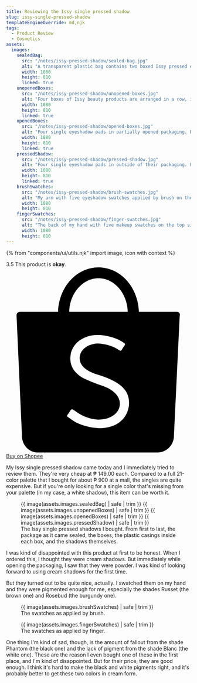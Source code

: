 ```yaml
---
title: Reviewing the Issy single pressed shadow
slug: issy-single-pressed-shadow
templateEngineOverride: md,njk
tags:
  - Product Review
  - Cosmetics
assets:
  images:
    sealedBag:
      src: "/notes/issy-pressed-shadow/sealed-bag.jpg"
      alt: "A transparent plastic bag contains two boxed Issy pressed eye shadow singles, one in a darker shade and one in a lighter shade, on a light-colored surface."
      width: 1080
      height: 810
      linked: true
    unopenedBoxes:
      src: "/notes/issy-pressed-shadow/unopened-boxes.jpg"
      alt: "Four boxes of Issy beauty products are arranged in a row, including three pressed shadow singles in packages with visible colors and one silver-packaged item labeled \"Slo Lopez\". The boxes have clear cutouts in them to show the color of the pressed shadow packaged inside."
      width: 1080
      height: 810
      linked: true
    openedBoxes:
      src: "/notes/issy-pressed-shadow/opened-boxes.jpg"
      alt: "Four single eyeshadow pads in partially opened packaging. Each pad is displayed in a clear plastic container, and the colors appear to be red, dark red, black, and white. Above the pads, there are four white boxes labeled \"issy\" with the words \"Pressed Shadow Single.\" One box is silver with \"SLO Lopez\" branding, also labeled as a pressed shadow. The products are arranged on a plain white surface."
      width: 1080
      height: 810
      linked: true
    pressedShadow:
      src: "/notes/issy-pressed-shadow/pressed-shadow.jpg"
      alt: "Four single eyeshadow pads in outside of their packaging. From top to bottom, the colors are white, dark gray, brown, and burgundy."
      width: 1080
      height: 810
      linked: true
    brushSwatches:
      src: "/notes/issy-pressed-shadow/brush-swatches.jpg"
      alt: "My arm with five eyeshadow swatches applied by brush on the forearm. The colors from top to bottom are: white, dark red, a muted red-brown, and a dark brown/black. The blending technique showcases the transitions between colors, revealing their blendability and pigmentation. The arm is positioned at an angle, and soft lighting highlights the texture and depth of the shades against the skin."
      width: 1080
      height: 810
    fingerSwatches:
      src: "/notes/issy-pressed-shadow/finger-swatches.jpg"
      alt: "The back of my hand with five makeup swatches on the top side of the skin. The swatches are applied by finger in vertical lines from left to right and feature the following colors: white (which isn't as pigmented), black (with noticeable intense fallout), deep brown, red, and light pink. The skin tone is medium, and the colors contrast against the natural skin."
      width: 1080
      height: 810
---
```

{% from "components/ui/utils.njk" import image, icon with context %}

<div>

<div class="rating">
  <div class="rating__inner">
    <span class="rating__value" style="--rating: 70%">3.5</span>
    <span class="rating__description">This product is <b class="rating__sentiment">okay</b>.</span>
  </div>
  <a href="https://ph.shp.ee/zX85QsA" 
   target="_blank" rel="noopener" class="rating__product-link button">
    <svg enable-background="new 0 0 48 48" viewBox="0 0 48 48" x="0" y="0" class="shopee-svg-icon icon-shopee-logo--official-shop"><path d="M44.4,11.5C44.4,11.5,44.4,11.5,44.4,11.5l-9.9,0C34.3,5.1,29.7,0,24,0S13.7,5.1,13.5,11.5H3.6v0c-0.5,0-0.9,0.4-0.9,0.9c0,0,0,0,0,0.1h0l1.4,30.9c0,0.1,0,0.2,0,0.3c0,0,0,0,0,0.1l0,0.1l0,0c0.2,2.2,1.8,3.9,3.9,4l0,0h31.4c0,0,0,0,0,0c0,0,0,0,0,0h0.1l0,0c2.2-0.1,3.9-1.8,4.1-4l0,0l0,0c0,0,0,0,0-0.1c0-0.1,0-0.1,0-0.2l1.5-31h0c0,0,0,0,0,0C45.3,11.9,44.9,11.5,44.4,11.5z M24,2.8c4.1,0,7.5,3.9,7.6,8.7H16.4C16.5,6.7,19.9,2.8,24,2.8z M31.9,35.8c-0.3,2.3-1.7,4.2-3.9,5.1c-1.2,0.5-2.8,0.8-4.1,0.7c-2-0.1-3.9-0.6-5.6-1.4c-0.6-0.3-1.6-1-2.3-1.5c-0.2-0.1-0.2-0.3-0.1-0.5c0.2-0.2,0.8-1.2,0.9-1.3c0.1-0.2,0.4-0.2,0.6-0.1c0,0,0.2,0.2,0.3,0.2c1.7,1.3,3.8,2.3,6.2,2.4c3,0,5.2-1.4,5.6-3.5c0.4-2.3-1.4-4.3-4.9-5.4c-1.1-0.3-3.9-1.5-4.5-1.8c-2.5-1.4-3.6-3.3-3.4-5.6c0.2-3.2,3.2-5.6,7-5.6c1.8,0,3.5,0.4,5,1c0.6,0.2,1.6,0.8,2,1.1c0.3,0.2,0.2,0.4,0.1,0.6c-0.2,0.2-0.6,0.9-0.8,1.2c-0.1,0.2-0.3,0.2-0.5,0.1c-1.9-1.3-3.9-1.7-5.7-1.8c-2.6,0.1-4.6,1.6-4.7,3.7c0,1.9,1.4,3.3,4.5,4.3C29.9,29.6,32.3,32,31.9,35.8z"></path></svg>
    <span class="label">Buy on Shopee</span>
  </a>
</div>

My Issy single pressed shadow came today and I immediately tried to review them. They're very cheap at ₱ 149.00 each. Compared to a full 21-color palette that I bought for about ₱ 900 at a mall, the singles are quite expensive. But if you're only looking for a single color that's missing from your palette (in my case, a white shadow), this item can be worth it.

<figure class="image">
<div class="image-scroller image-scroller--grid image-scroller--gallery">
  {{ image(assets.images.sealedBag) | safe | trim }}
  {{ image(assets.images.unopenedBoxes) | safe | trim }}
  {{ image(assets.images.openedBoxes) | safe | trim }}
  {{ image(assets.images.pressedShadow) | safe | trim }}
</div>
<figcaption>The Issy single pressed shadows I bought. From first to last, the package as it came sealed, the boxes, the plastic casings inside each box, and the shadows themselves.</figcaption>
</figure>
</div>

I was kind of disappointed with this product at first to be honest. When I ordered this, I thought they were cream shadows. But immediately while opening the packaging, I saw that they were powder. I was kind of looking forward to using cream shadows for the first time.

But they turned out to be quite nice, actually. I swatched them on my hand and they were pigmented enough for me, especially the shades Russet (the brown one) and Rosebud (the burgundy one). 

<figure class="image">
<div class="image-scroller image-scroller--grid image-scroller--gallery">
  {{ image(assets.images.brushSwatches) | safe | trim }}
</div>
<figcaption>The swatches as applied by brush.</figcaption>
</figure>

<figure class="image">
<div class="image-scroller image-scroller--grid image-scroller--gallery">
  {{ image(assets.images.fingerSwatches) | safe | trim }}
</div>
<figcaption>The swatches as applied by finger.</figcaption>
</figure>

One thing I'm kind of sad, though, is the amount of fallout from the shade Phantom (the black one) and the lack of pigment from the shade Blanc (the white one). These are the reason I even bought one of these in the first place, and I'm kind of disappointed. But for their price, they are good enough. I think it's hard to make the black and white pigments right, and it's probably better to get these two colors in cream form.

